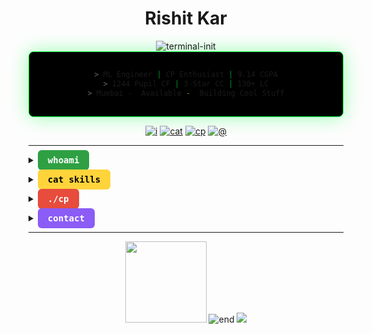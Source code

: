 <div align="center">

# Rishit Kar 

<img src="https://readme-typing-svg.herokuapp.com?font=JetBrains+Mono&weight=700&size=28&duration=1000&pause=500&color=00FF41&center=true&vCenter=true&width=500&lines=initializing+terminal...;loading+portfolio...;rishit%24;whoami;ready+for+commands!" alt="terminal-init" />

<div style="background: #000; padding: 15px; border-radius: 8px; border: 1px solid #00ff41; font-family: 'JetBrains Mono', monospace; box-shadow: 0 0 30px rgba(0,255,65,0.4);">

```bash
> ML Engineer | CP Enthusiast | 9.14 CGPA
> 1244 Pupil CF | 3-Star CC | 130+ LC
> Mumbai -  Available -  Building Cool Stuff
```

</div>

[![i](https://img.shields.io/badge/i-2ea043?style=flat-square)](#i)
[![cat](https://img.shields.io/badge/cat-ffd43b?style=flat-square&logo=code)](#cat)
[![cp](https://img.shields.io/badge/cp-e74c3c?style=flat-square&logo=trophy)](#cp)
[![@](https://img.shields.io/badge/@-8b5cf6?style=flat-square&logo=mail)](#contact)

</div>

---

<a name="i"></a>
<details>
<summary><kbd style="background: #2ea043; color: white; padding: 8px 16px; border-radius: 6px; font-weight: bold;">whoami</kbd></summary>

<div style="background: linear-gradient(135deg, #001100, #002200); border: 2px solid #2ea043; border-radius: 10px; padding: 20px; margin: 15px 0;">

```python
# 👤 About Me - Developer Profile
class Developer:
    def __init__(self):
        self.name = "Rishit Kar"
        self.role = "🤖 ML Engineer & 🏆 CP Enthusiast"
        self.education = "DJ Sanghvi College"
        self.cgpa = 9.14
        self.location = "📍 Mumbai, India"
        self.status = "✅ Available for opportunities"
    
    def introduce(self):
        return f"Hi! I'm {self.name} 👋"

me = Developer()
print(me.introduce())
print("Building cool ML projects and solving coding problems!")
```

</div>
</details>

<a name="cat"></a>
<details>
<summary><kbd style="background: #ffd43b; color: black; padding: 8px 16px; border-radius: 6px; font-weight: bold;">cat skills</kbd></summary>

<div style="background: linear-gradient(135deg, #1a1a00, #2d2d00); border: 2px solid #ffd43b; border-radius: 10px; padding: 20px; margin: 15px 0;">

```java
// 💻 Technical Skills Dashboard
import java.util.*;

public class SkillMatrix {
    public static void main(String[] args) {
        // Programming Languages
        Map<String, String> programming = new HashMap<>();
        programming.put("Python", "████████████████████░ 95%");
        programming.put("Java", "████████████████░░░░░ 80%");
        programming.put("C", "██████████████░░░░░░░ 70%");
        
        // Technologies
        technologies.put("ML Stack", "████████████████████░ 90%");
        technologies.put("Problem Solving", "████████████████████░ 90%");
               
        
        
    }
}
```

</div>
</details>

<a name="cp"></a>
<details>
<summary><kbd style="background: #e74c3c; color: white; padding: 8px 16px; border-radius: 6px; font-weight: bold;">./cp</kbd></summary>

<div style="background: linear-gradient(135deg, #220000, #330000); border: 2px solid #e74c3c; border-radius: 10px; padding: 20px; margin: 15px 0;">

```java
public class CompetitiveStats {
    public static void main(String[] args) {
        // 🏆 Competitive Programming Statistics
        String[] platforms = {"Codeforces", "CodeChef", "LeetCode"};
        int[] scores = {1244, 1606, 130};
        String[] titles = {"Pupil", "3-Star", "Problems Solved"};

        System.out.println("🏆 COMPETITIVE PROGRAMMING STATS:");
        System.out.println("=================================");

        for (int i = 0; i < platforms.length; i++) {
            System.out.println("🤖 " + platforms[i] + ": " + scores[i] + " (" + titles[i] + ")");
        }

        System.out.println("\n📊 Total Problems Solved: 300+");
        System.out.println("🎪 Achievement: CodeUncode Organizer");

        // Platform Links
        System.out.println("\n🔗 Profile Links:");
        System.out.println("CF: codeforces.com/profile/emailrishitkar");
        System.out.println("CC: codechef.com/users/rkstriker");
        System.out.println("LC: leetcode.com/u/Rkstriker");
    }
}

```

</div>
</details>

<a name="contact"></a>
<details>
<summary><kbd style="background: #8b5cf6; color: white; padding: 8px 16px; border-radius: 6px; font-weight: bold;">contact</kbd></summary>

<div style="background: linear-gradient(135deg, #1a0033, #2d0066); border: 2px solid #8b5cf6; border-radius: 10px; padding: 20px; margin: 15px 0;">

```json
{
  "contact_info": {
    "email": "emailrishitkar@gmail.com",
    "linkedin": "linkedin.com/in/rishit-kar-786495286/",
    "github": "github.com/Rklearns",
    "location": "Mumbai, India"
  },
  "availability": {
    "status": "🟢 Online & Available",
    "interested_in": [
      "🤝 ML collaborations",
      "🏆 CP discussions",
      "🚀 Cool projects",
      "💼 Opportunities"
    ],
    "response_time": "⚡ Usually within 24 hours"
  },
  "competitive_profiles": {
    "codeforces": "codeforces.com/profile/emailrishitkar",
    "codechef": "codechef.com/users/rkstriker",
    "leetcode": "leetcode.com/u/Rkstriker"
  }
}
```

</div>
</details>

---

<div align="center">

<img src="https://github-readme-stats.vercel.app/api?username=Rklearns&show_icons=true&theme=dark&hide_border=true&bg_color=000&title_color=00ff41&text_color=fff&icon_color=00ff41" height="130" />

<img src="https://readme-typing-svg.herokuapp.com?font=JetBrains+Mono&size=16&duration=1500&pause=2000&color=00FF41&center=true&vCenter=true&width=400&lines=session+complete;thanks+for+visiting;ready+to+collaborate!" alt="end" />

<img src="https://komarev.com/ghpvc/?username=Rklearns&color=00ff41&style=flat" />

</div>

